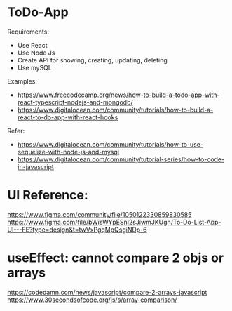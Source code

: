 # ToDo-App

Requirements:

- Use React
- Use Node Js
- Create API for showing, creating, updating, deleting
- Use mySQL

Examples:

- https://www.freecodecamp.org/news/how-to-build-a-todo-app-with-react-typescript-nodejs-and-mongodb/
- https://www.digitalocean.com/community/tutorials/how-to-build-a-react-to-do-app-with-react-hooks

Refer:
- https://www.digitalocean.com/community/tutorials/how-to-use-sequelize-with-node-js-and-mysql
- https://www.digitalocean.com/community/tutorial-series/how-to-code-in-javascript

# UI Reference:
https://www.figma.com/community/file/1050122330859830585
https://www.figma.com/file/bWisWYpESnl2sJiwmJKUgh/To-Do-List-App-UI---FE?type=design&t=twVxPgqMpQsgiNDp-6

# useEffect: cannot compare 2 objs or arrays
https://codedamn.com/news/javascript/compare-2-arrays-javascript
https://www.30secondsofcode.org/js/s/array-comparison/